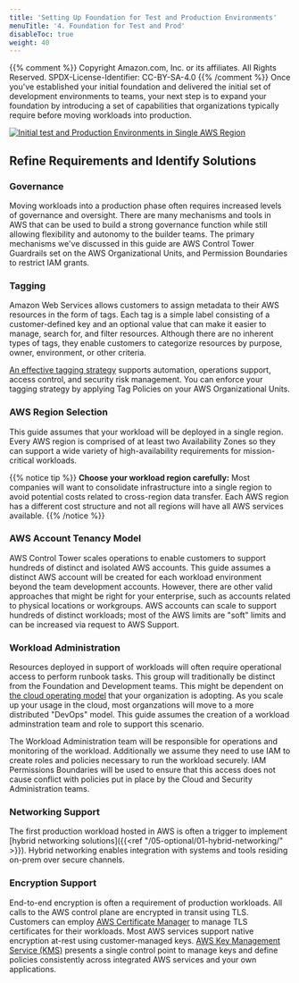 ```yaml
---
title: 'Setting Up Foundation for Test and Production Environments'
menuTitle: '4. Foundation for Test and Prod'
disableToc: true
weight: 40
---
```


{{% comment %}}
Copyright Amazon.com, Inc. or its affiliates. All Rights Reserved.
SPDX-License-Identifier: CC-BY-SA-4.0
{{% /comment %}}
Once you've established your initial foundation and delivered the initial set of development environments to teams, your next step is to expand your foundation by introducing a set of capabilities that organizations typically require before moving workloads into production.

[![Initial test and Production Environments in Single AWS Region](/images/04-test-prod/initial-foundation-test-prod-single-region.jpg)](/images/04-test-prod/initial-foundation-test-prod-single-region.jpg)

## Refine Requirements and Identify Solutions

### Governance
Moving workloads into a production phase often requires increased levels of governance and oversight.  There are many mechanisms and tools in AWS that can be used to build a strong governance function while still allowing flexibility and autonomy to the builder teams.  The primary mechanisms we've discussed in this guide are AWS Control Tower Guardrails set on the AWS Organizational Units, and Permission Boundaries to restrict IAM grants.

### Tagging
Amazon Web Services allows customers to assign metadata to their AWS resources in the form
of tags. Each tag is a simple label consisting of a customer-defined key and an optional value
that can make it easier to manage, search for, and filter resources. Although there are no
inherent types of tags, they enable customers to categorize resources by purpose, owner,
environment, or other criteria.

[An effective tagging strategy](https://d1.awsstatic.com/whitepapers/aws-tagging-best-practices.pdf) supports automation, operations support, access control, and security risk management.  You can enforce your tagging strategy by applying Tag Policies on your AWS Organizational Units.  

### AWS Region Selection
This guide assumes that your workload will be deployed in a single region.  Every AWS region is comprised of at least two Availability Zones so they can support a wide variety of high-availability requirements for mission-critical workloads.

{{% notice tip %}}
**Choose your workload region carefully:** Most companies will want to consolidate infrastructure into a single region to avoid potential costs related to cross-region data transfer.  Each AWS region has a different cost structure and not all regions will have all AWS services available.
{{% /notice %}}

### AWS Account Tenancy Model
AWS Control Tower scales operations to enable customers to support hundreds of distinct and isolated AWS accounts.  This guide assumes a distinct AWS account will be created for each workload environment beyond the team development accounts.  However, there are other valid approaches that might be right for your enterprise, such as accounts related to physical locations or workgroups.  AWS accounts can scale to support hundreds of distinct workloads; most of the AWS limits are "soft" limits and can be increased via request to AWS Support.

### Workload Administration
Resources deployed in support of workloads will often require operational access to perform runbook tasks.  This group will traditionally be distinct from the Foundation and Development teams.  This might be dependent on [the cloud operating model](https://d1.awsstatic.com/whitepapers/building-a-cloud-operating-model.pdf) that your organization is adopting.  As you scale up your usage in the cloud, most organzations will move to a more distributed "DevOps" model.  This guide assumes the creation of a workload adminstration team and role to support this scenario.

The Workload Administration team will be responsible for operations and monitoring of the workload.  Additionally we assume they need to use IAM to create roles and policies necessary to run the workload securely.  IAM Permissions Boundaries will be used to ensure that this access does not cause conflict with policies put in place by the Cloud and Security Administration teams.

### Networking Support
The first production workload hosted in AWS is often a trigger to implement [hybrid networking solutions]({{<ref "/05-optional/01-hybrid-networking/" >}}).  Hybrid networking enables integration with systems and tools residing on-prem over secure channels.

### Encryption Support
End-to-end encryption is often a requirement of production workloads.  All calls to the AWS control plane are encrypted in transit using TLS.  Customers can employ [AWS Certificate Manager](https://aws.amazon.com/certificate-manager) to manage TLS certificates for their workloads.  Most AWS services support native encryption at-rest using customer-managed keys.  [AWS Key Management Service (KMS)](https://aws.amazon.com/kms) presents a single control point to manage keys and define policies consistently across integrated AWS services and your own applications.

